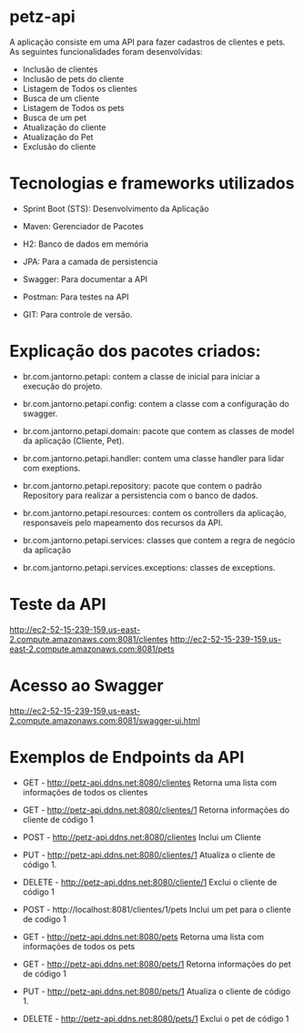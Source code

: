 # petz-api
A aplicação consiste em uma API para fazer cadastros de clientes e pets.
As seguintes funcionalidades foram desenvolvidas:
- Inclusão de clientes
- Inclusão de pets do cliente
- Listagem de Todos os clientes
- Busca de um cliente
- Listagem de Todos os pets
- Busca de um pet
- Atualização do cliente
- Atualização do Pet
- Exclusão do cliente

# Tecnologias e frameworks utilizados

- Sprint Boot (STS):
  Desenvolvimento da Aplicação

- Maven:
  Gerenciador de Pacotes

- H2:
  Banco de dados em memória

- JPA:
  Para a camada de persistencia

- Swagger:
  Para documentar a API

- Postman:
  Para testes na API
 
- GIT:
  Para controle de versão.

# Explicação dos pacotes criados:

- br.com.jantorno.petapi:
  contem a classe de inicial para iniciar a execução do projeto.

- br.com.jantorno.petapi.config:
  contem a classe com a configuração do swagger.

- br.com.jantorno.petapi.domain:
  pacote que contem as classes de model da aplicação (Cliente, Pet).
 
- br.com.jantorno.petapi.handler:
  contem uma classe handler para lidar com exeptions.

- br.com.jantorno.petapi.repository:
  pacote que contem o padrão Repository para realizar a persistencia com o banco de dados.

- br.com.jantorno.petapi.resources:
  contem os controllers da aplicação, responsaveis pelo mapeamento dos recursos da API.

- br.com.jantorno.petapi.services:
  classes que contem a regra de negócio da aplicação

- br.com.jantorno.petapi.services.exceptions:
  classes de exceptions.

# Teste da API
  http://ec2-52-15-239-159.us-east-2.compute.amazonaws.com:8081/clientes
  http://ec2-52-15-239-159.us-east-2.compute.amazonaws.com:8081/pets

# Acesso ao Swagger
  http://ec2-52-15-239-159.us-east-2.compute.amazonaws.com:8081/swagger-ui.html

# Exemplos de Endpoints da API

- GET - http://petz-api.ddns.net:8080/clientes
  Retorna uma lista com informações de todos os clientes

- GET - http://petz-api.ddns.net:8080/clientes/1
  Retorna informações do cliente de código 1

- POST - http://petz-api.ddns.net:8080/clientes
  Inclui um Cliente

- PUT - http://petz-api.ddns.net:8080/clientes/1
  Atualiza o cliente de código 1.

- DELETE - http://petz-api.ddns.net:8080/cliente/1
  Exclui o cliente de código 1
  
- POST - http://localhost:8081/clientes/1/pets
  Inclui um pet para o cliente de codigo 1

- GET - http://petz-api.ddns.net:8080/pets
  Retorna uma lista com informações de todos os pets

- GET - http://petz-api.ddns.net:8080/pets/1
  Retorna informações do pet de código 1

- PUT - http://petz-api.ddns.net:8080/pets/1
  Atualiza o cliente de código 1.

- DELETE - http://petz-api.ddns.net:8080/pets/1
  Exclui o pet de código 1
